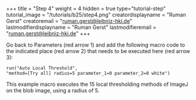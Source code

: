 +++
title = "Step 4"
weight = 4
hidden = true
type="tutorial-step"
tutorial_image = "/tutorials/b25/step4.png"
creatordisplayname = "Ruman Gerst"
creatoremail = "ruman.gerst@leibniz-hki.de"
lastmodifierdisplayname = "Ruman Gerst"
lastmodifieremail = "ruman.gerst@leibniz-hki.de"
+++

Go back to Parameters (red arrow 1) and add the following macro code to the indicated place (red arrow 2) that needs to be executed here (red arrow 3):

```
run("Auto Local Threshold", 
"method=[Try all] radius=5 parameter_1=0 parameter_2=0 white")
```

This example macro executes the 15 local thresholding methods of ImageJ on the blob image, using a radius of 5.
